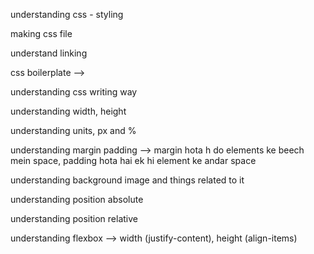 understanding css - styling

making css file

understand linking

css boilerplate -->

<!--
*{
    margin: 0;
    padding: 0;
    box-sizing: border-box;
}

html, body{
    width: 100%;
    height: 100%;
} -->

understanding css writing way

understanding width, height

understanding units, px and %

understanding margin padding --> margin hota h do elements ke beech mein space, padding hota hai ek hi element ke andar space

understanding background image and things related to it

understanding position absolute

understanding position relative

understanding flexbox --> width (justify-content), height (align-items)